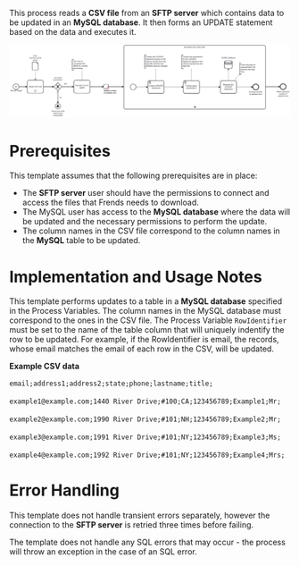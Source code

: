 This process reads a **CSV file** from an **SFTP server** which contains data to be updated in an **MySQL database**. It then forms an UPDATE statement based on the data and executes it. 



![Template](assets/CSV_file_from_SFTP_server_to_MySQL_Database_Update.svg)

# Prerequisites

This template assumes that the following prerequisites are in place:

- The **SFTP server** user should have the permissions to connect and access 
  the files that Frends needs to download.
- The MySQL user has access to the **MySQL database** where the data will be updated and the necessary permissions to perform the update.
- The column names in the CSV file correspond to the column names in the **MySQL** table to be updated.

# Implementation and Usage Notes

This template performs updates to a table in a **MySQL database** specified in the Process Variables. The column names in the MySQL database must correspond to the ones in the CSV file.
The Process Variable `RowIdentifier` must be set to the name of the table column that will uniquely indentify the row to be updated. For example, if the RowIdentifier is email, the records, whose email matches the email of each row in the CSV, will be updated.

**Example CSV data**
```csv
email;address1;address2;state;phone;lastname;title;

example1@example.com;1440 River Drive;#100;CA;123456789;Example1;Mr;

example2@example.com;1990 River Drive;#101;NH;123456789;Example2;Mr;

example3@example.com;1991 River Drive;#101;NY;123456789;Example3;Ms;

example4@example.com;1992 River Drive;#101;NY;123456789;Example4;Mrs;
```


# Error Handling

This template does not handle transient errors separately, however the connection
to the **SFTP server** is retried three times before failing.

The template does not handle any SQL errors that may occur - the process will throw an exception in the case of an SQL error.
